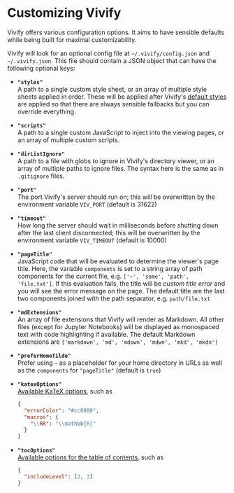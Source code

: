 # Customizing Vivify

Vivify offers various configuration options. It aims to have sensible defaults
while being built for maximal customizability.

Vivify will look for an optional config file at `~/.vivify/config.json` and
`~/.vivify.json`. This file should contain a JSON object that can have the
following optional keys:

- **`"styles"`**\
  A path to a single custom style sheet, or an array of multiple style sheets
  applied in order. These will be applied after Vivify's [default
  styles](./static/) are applied so that there are always sensible fallbacks but
  you can override everything.
- **`"scripts"`**\
  A path to a single custom JavaScript to inject into the viewing pages, or an
  array of multiple custom scripts.
- **`"dirListIgnore"`**\
  A path to a file with globs to ignore in Vivify's directory viewer, or an
  array of multiple paths to ignore files. The syntax here is the same as in
  `.gitignore` files.
- **`"port"`**\
  The port Vivify's server should run on; this will be overwritten by
  the environment variable `VIV_PORT` (default is 31622)
- **`"timeout"`**\
  How long the server should wait in milliseconds before shutting down after the
  last client disconnected; this will be overwritten by the environment variable
  `VIV_TIMEOUT` (default is 10000)
- **`"pageTitle"`**\
  JavaScript code that will be evaluated to determine the viewer's page title.
  Here, the variable `components` is set to a string array of path components
  for the current file, e.g. `['~', 'some', 'path', 'file.txt']`. If this
  evaluation fails, the title will be *custom title error* and you will see the
  error message on the page. The default title are the last two components
  joined with the path separator, e.g.  `path/file.txt`
- **`"mdExtensions"`**\
  An array of file extensions that Vivify will render as Markdown. All other
  files (except for Jupyter Notebooks) will be displayed as monospaced text with
  code highlighting if available. The default Markdown extensions are
  `['markdown', 'md', 'mdown', 'mdwn', 'mkd', 'mkdn']`
- **`"preferHomeTilde"`**\
  Prefer using `~` as a placeholder for your home directory in URLs as well as
  the `components` for `"pageTitle"` (default is `true`)
- **`"katexOptions"`**\
  [Available KaTeX options](https://katex.org/docs/options.html), such as

  ```json
  {
    "errorColor": "#cc0000",
    "macros": {
      "\\RR": "\\mathbb{R}"
    }
  }
  ```

- **`"tocOptions"`**\
  [Available options for the table of
  contents](https://www.npmjs.com/package/markdown-it-table-of-contents?activeTab=readme#options),
  such as

  ```json
  {
    "includeLevel": [2, 3]
  }
  ```
